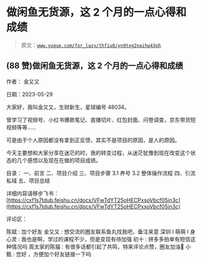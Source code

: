 # 做闲鱼无货源，这 2 个月的一点心得和成绩

> 原文：[`www.yuque.com/for_lazy/thfiu8/yn9txg2naihw43ph`](https://www.yuque.com/for_lazy/thfiu8/yn9txg2naihw43ph)



## (88 赞)做闲鱼无货源，这 2 个月的一点心得和成绩 

作者： 金又又 

日期：2023-05-29 

大家好，我叫金又又，生财新生，星球编号 48034。 

曾学习了视频号、小红书爆款笔记、直播切片、红包封面、问卷调查，京东带货短视频等等…… 

可是由于个人原因都没有拿到正反馈，其实不是项目的原因，是人的原因。 

今天主要想和大家分享在迷茫的时，我的转变过程，从迷茫犹豫到现在改变这个状态的几个感悟以及现在在做的项目成绩。 

目录： 一、前言 二、项目介绍 三、项目步骤 3.1 养号 3.2 整体操作流程 四、引流私域 五、项目总结 

详细内容请移步飞书：[https://cxf1s7tdub.feishu.cn/docx/VFwTdYT25oHECPxsoVbcf05in3c](https://cxf1s7tdub.feishu.cn/docx/VFwTdYT25oHECPxsoVbcf05in3c) 

评论区： 

陈斌 : 加个好友 金又又 : 想交流的圈友联系鱼丸找我吧，备注来意 深圳 I 萌萌 I 身心灵 : 我也是啊，学过的课程不少，但是变现有待加强 初十 : 拼多多拍单有短信这种情况吗 周太家的陈猫 : 有很多话都引起了共鸣，特来评论点赞，圈友加油🙏 小甄 : 您好 ，方便加个好友链接一下吗